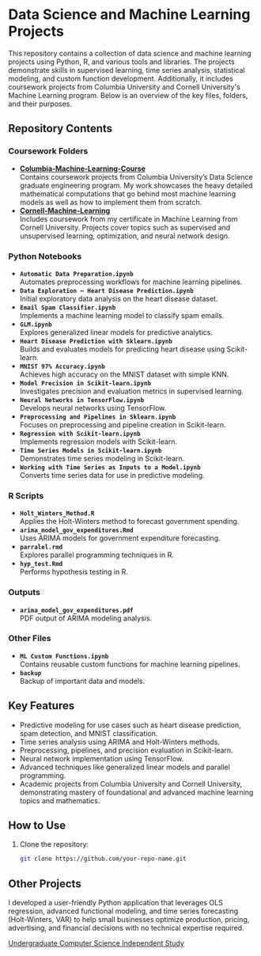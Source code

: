 # Data Science and Machine Learning Projects

This repository contains a collection of data science and machine learning projects using Python, R, and various tools and libraries. The projects demonstrate skills in supervised learning, time series analysis, statistical modeling, and custom function development. Additionally, it includes coursework projects from Columbia University and Cornell University's Machine Learning program. Below is an overview of the key files, folders, and their purposes.

## Repository Contents

### Coursework Folders
- **[Columbia-Machine-Learning-Course](https://github.com/katlass/Machine-Learning/tree/main/Columbia-Machine-Learning-Course)**  
  Contains coursework projects from Columbia University’s Data Science graduate engineering program. My work showcases the heavy detailed mathematical computations that go behind most machine learning models as well as how to implement them from scratch.
- **[Cornell-Machine-Learning](https://github.com/katlass/Machine-Learning/tree/main/Cornell-Machine-Learning)**  
  Includes coursework from my certificate in Machine Learning from Cornell University. Projects cover topics such as supervised and unsupervised learning, optimization, and neural network design.

### Python Notebooks
- **`Automatic Data Preparation.ipynb`**  
  Automates preprocessing workflows for machine learning pipelines.
- **`Data Exploration – Heart Disease Prediction.ipynb`**  
  Initial exploratory data analysis on the heart disease dataset.
- **`Email Spam Classifier.ipynb`**  
  Implements a machine learning model to classify spam emails.
- **`GLM.ipynb`**  
  Explores generalized linear models for predictive analytics.
- **`Heart Disease Prediction with Sklearn.ipynb`**  
  Builds and evaluates models for predicting heart disease using Scikit-learn.
- **`MNIST 97% Accuracy.ipynb`**  
  Achieves high accuracy on the MNIST dataset with simple KNN.
- **`Model Precision in Scikit-learn.ipynb`**  
  Investigates precision and evaluation metrics in supervised learning.
- **`Neural Networks in TensorFlow.ipynb`**  
  Develops neural networks using TensorFlow.
- **`Preprocessing and Pipelines in Sklearn.ipynb`**  
  Focuses on preprocessing and pipeline creation in Scikit-learn.
- **`Regression with Scikit-learn.ipynb`**  
  Implements regression models with Scikit-learn.
- **`Time Series Models in Scikit-learn.ipynb`**  
  Demonstrates time series modeling in Scikit-learn.
- **`Working with Time Series as Inputs to a Model.ipynb`**  
  Converts time series data for use in predictive modeling.

### R Scripts
- **`Holt_Winters_Method.R`**  
  Applies the Holt-Winters method to forecast government spending.
- **`arima_model_gov_expenditures.Rmd`**  
  Uses ARIMA models for government expenditure forecasting.
- **`parralel.rmd`**  
  Explores parallel programming techniques in R.
- **`hyp_test.Rmd`**  
  Performs hypothesis testing in R.

### Outputs
- **`arima_model_gov_expenditures.pdf`**  
  PDF output of ARIMA modeling analysis.

### Other Files
- **`ML Custom Functions.ipynb`**  
  Contains reusable custom functions for machine learning pipelines.
- **`backup`**  
  Backup of important data and models.

## Key Features
- Predictive modeling for use cases such as heart disease prediction, spam detection, and MNIST classification.
- Time series analysis using ARIMA and Holt-Winters methods.
- Preprocessing, pipelines, and precision evaluation in Scikit-learn.
- Neural network implementation using TensorFlow.
- Advanced techniques like generalized linear models and parallel programming.
- Academic projects from Columbia University and Cornell University, demonstrating mastery of foundational and advanced machine learning topics and mathematics.

## How to Use
1. Clone the repository:
   ```bash
   git clone https://github.com/your-repo-name.git
   
## Other Projects 

I developed a user-friendly Python application that leverages OLS regression, advanced functional modeling, and time series forecasting (Holt-Winters, VAR) to help small businesses optimize production, pricing, advertising, and financial decisions with no technical expertise required.

[Undergraduate Computer Science Independent Study](https://github.com/katlass/Umass-Senior-Project-2019)
